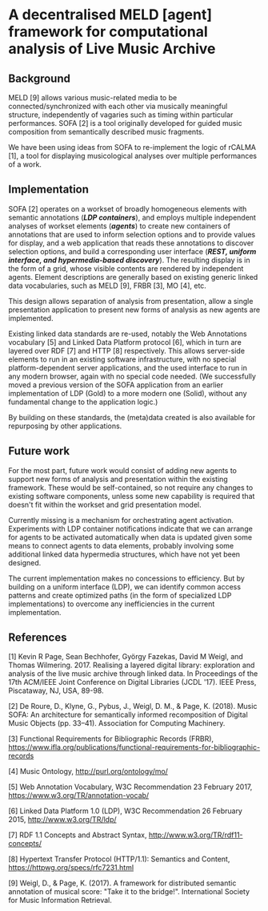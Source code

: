 # A decentralised MELD [agent] framework for computational analysis of Live Music Archive

## Background

MELD [9] allows various music-related media to be connected/synchronized with each other via musically meaningful structure, independently of vagaries such as timing within particular performances.  SOFA [2] is a tool originally developed for guided music composition from semantically described music fragments.

We have been using ideas from SOFA to re-implement the logic of rCALMA [1], a tool for displaying musicological analyses over multiple performances of a work.


## Implementation

SOFA [2] operates on a workset of broadly homogeneous elements with semantic annotations (***LDP containers***), and employs multiple independent analyses of workset elements (***agents***) to create new containers of annotations that are used to inform selection options and to provide values for display, and a web application that reads these annotations to discover selection options, and build a corresponding user interface (***REST, uniform interface, and hypermedia-based discovery***).  The resulting display is in the form of a grid, whose visible contents are rendered by independent agents.  Element descriptions are generally based on existing generic linked data vocabularies, such as MELD [9], FRBR [3], MO [4], etc.

This design allows separation of analysis from presentation, allow a single presentation application to present new forms of analysis as new agents are implemented.

Existing linked data standards are re-used, notably the Web Annotations vocabulary [5] and Linked Data Platform protocol [6], which in turn are layered over RDF [7] and HTTP [8] respectively.  This allows server-side elements to run in an existing software infrastructure, with no special platform-dependent server applications, and the used interface to run in any modern browser, again with no special code needed.  (We successfully moved a previous version of the SOFA application from an earlier implementation of LDP (Gold) to a more modern one (Solid), without any fundamental change to the application logic.)

By building on these standards, the (meta)data created is also available for repurposing by other applications.


## Future work

For the most part, future work would consist of adding new agents to support new forms of analysis and presentation within the existing framework.  These would be self-contained, so not require any changes to existing software components, unless some new capability is required that doesn't fit within the workset and grid presentation model.

Currently missing is a mechanism for orchestrating agent activation.  Experiments with LDP container notifications indicate that we can arrange for agents to be activated automatically when data is updated given some means to connect agents to data elements, probably involving some additional linked data hypermedia structures, which have not yet been designed.

The current implementation makes no concessions to efficiency.  But by building on a uniform interface (LDP), we can identify common access patterns and create optimized paths (in the form of specialized LDP implementations) to overcome any inefficiencies in the current implementation.


## References

[1] Kevin R Page, Sean Bechhofer, György Fazekas, David M Weigl, and Thomas Wilmering. 2017. Realising a layered digital library: exploration and analysis of the live music archive through linked data. In Proceedings of the 17th ACM/IEEE Joint Conference on Digital Libraries (JCDL '17). IEEE Press, Piscataway, NJ, USA, 89-98.

[2] De Roure, D., Klyne, G., Pybus, J., Weigl, D. M., & Page, K. (2018). Music SOFA: An architecture for semantically informed recomposition of Digital Music Objects (pp. 33–41). Association for Computing Machinery.

[3] Functional Requirements for Bibliographic Records (FRBR), https://www.ifla.org/publications/functional-requirements-for-bibliographic-records

[4] Music Ontology, http://purl.org/ontology/mo/

[5] Web Annotation Vocabulary, W3C Recommendation 23 February 2017, https://www.w3.org/TR/annotation-vocab/

[6] Linked Data Platform 1.0 (LDP), W3C Recommendation 26 February 2015, http://www.w3.org/TR/ldp/

[7] RDF 1.1 Concepts and Abstract Syntax, http://www.w3.org/TR/rdf11-concepts/

[8] Hypertext Transfer Protocol (HTTP/1.1): Semantics and Content, https://httpwg.org/specs/rfc7231.html

[9] Weigl, D., & Page, K. (2017). A framework for distributed semantic annotation of musical score: "Take it to the bridge!". International Society for Music Information Retrieval.


<!--
# 20191108-meld-calma-sofa-features - raw notes

(background...)

1. MELD allows various media to be connected/synchronized with each other via musically meaningful structure.  The connection is thus not dependent on vagaries such as timing within a particular performance.
 
@@see MELD papers; especially the JCDL layered library paper

2. SOFA is being (re-)conceived as a generalized data analysis and presentation platform for interactive construction of data presentations.

@@elucidate aspects of SOFA remixer and MELD/CALMA that are similar:
@@ref DMRN submission last year

(a) applications select data from some workset of broadly homogeneous elements, and create grid presentation based on selected data (fragments, recordings)
(b) read workset annotation metadata to discover selection options, and create UI accordingly.
(c) use of multiple independent analyses of data elements to inform selection options and to provide values for display
(d) re-use of existing, more-or-less generic, vocabularies across different applications (MELD, sonic annotator, ...)

Realization:
(a) LDP containers (ala MELD)
(b) REST, hypermedia-based discovery
(c) agents
(d) MELD, ++

...

(current focus...)

2. Separation of analysis from presentation;  allow a single presentation application to present new forms of analysis as they become available.
 
@@something about hypermedia and REST architecture

3. Builds on existing standards, notably Web Annotations (vocabulary) and Linked Data Platform (protocol), which in turn are layers on RDF and HTTP respectively.  This allows server-side elements to run in existing infrastructure (no special platform-dependent server applications needed), and client presentation code to run in any any modern browser (again, no special platform-dependent code needed).

We successfully moved a previous version of the SOFA application from an earlier implementation of LDP (Gold) to a more modern one (Solid), without any fundamental change to the application logic.

...

(future possibilities...)

4. By building on linked data standards, the (meta)data used by SOFA can be accessed and remixed by different applications for different purposes.

5. Distributed application; analyses can be performed on host systems with appropriate source material access and compute power, while the presentation aspects can be run on any desktop/laptop.
 
@@This potentially can avoid some constraints of access to copyright material

6. Use of existing platform software (SoLiD).

@@something about re-decentralize the web, breaking out of walled gardens


7. Performance optimization: the use of raw LDP by the client software means that some operations result in necessary amounts of network traffic.  One of the future directions for this work will be to identify LDP access patterns that are common across MELD applications, or that are simply inefficient, and implement new API layers over LDP that can be hosted closer to the data to avoid some of the network transfer inefficiencies.  In some cases, optimizations might even be built into an LDP hosting platform, e.g. to take advantage of indexing that isn't normally accessible directly via LDP, while still retaining the possibility of running the application over LDP.  These might, in turn, lead to possible LDP enhancements that could be recommended for incorporated into LDP and/or SoLiD implementations.


....


DMRN submission: 1 page A4 using template - really short - 

https://www.qmul.ac.uk/dmrn/dmrn-14/
https://www.qmul.ac.uk/dmrn/media/dmrn/1page-dmrn14-template.docx

Focus on what has happened, not would could be done.

Suggest GK draft V1, ask for minor revisions
Aim for ~600 words.

...

background/concept

what happened

future work

KP, JPNP, DDeR, TW, GK

JPNP, TW to make poster?
Schedule time to do poster, including script for demo
-->

